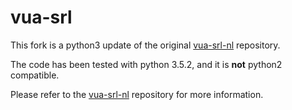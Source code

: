 vua-srl
=======

This fork is a python3 update of the original [vua-srl-nl](https://github.com/newsreader/vua-srl-nl) repository. 

The code has been tested with python 3.5.2, and it is **not** python2 compatible.

Please refer to the [vua-srl-nl](https://github.com/newsreader/vua-srl-nl) repository for more information.



